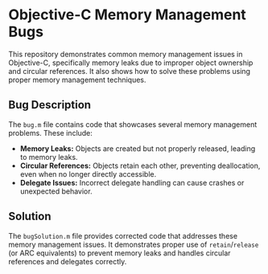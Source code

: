# Objective-C Memory Management Bugs

This repository demonstrates common memory management issues in Objective-C, specifically memory leaks due to improper object ownership and circular references. It also shows how to solve these problems using proper memory management techniques.

## Bug Description
The `bug.m` file contains code that showcases several memory management problems. These include:

* **Memory Leaks:** Objects are created but not properly released, leading to memory leaks.
* **Circular References:** Objects retain each other, preventing deallocation, even when no longer directly accessible.
* **Delegate Issues:** Incorrect delegate handling can cause crashes or unexpected behavior.

## Solution
The `bugSolution.m` file provides corrected code that addresses these memory management issues. It demonstrates proper use of `retain`/`release` (or ARC equivalents) to prevent memory leaks and handles circular references and delegates correctly.